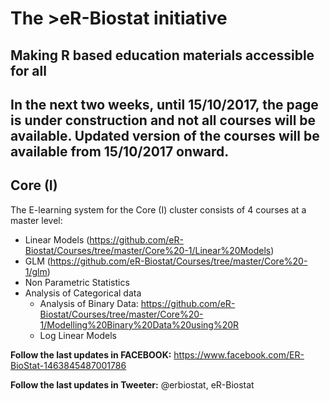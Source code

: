 # The >eR-Biostat initiative
## Making R based education materials accessible for all

## In the next two weeks, until 15/10/2017, the page is under construction and not all courses will  be available. Updated version of the courses will be available from 15/10/2017 onward.

## Core (I)
The E-learning system for the Core (I)  cluster consists of 4 courses at a master level:
* Linear Models (https://github.com/eR-Biostat/Courses/tree/master/Core%20-1/Linear%20Models)
* GLM (https://github.com/eR-Biostat/Courses/tree/master/Core%20-1/glm)
* Non Parametric Statistics
* Analysis of Categorical data
  +  Analysis of Binary Data: https://github.com/eR-Biostat/Courses/tree/master/Core%20-1/Modelling%20Binary%20Data%20using%20R 
  + Log Linear Models 
  
**Follow the last updates in FACEBOOK:** https://www.facebook.com/ER-BioStat-1463845487001786

**Follow the last updates in Tweeter:** @erbiostat, eR-Biostat
